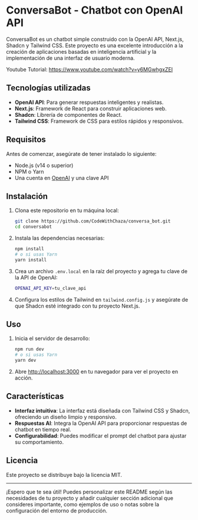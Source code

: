 # ConversaBot - Chatbot con OpenAI API

ConversaBot es un chatbot simple construido con la OpenAI API, Next.js, Shadcn y Tailwind CSS. Este proyecto es una excelente introducción a la creación de aplicaciones basadas en inteligencia artificial y la implementación de una interfaz de usuario moderna.

Youtube Tutorial: https://www.youtube.com/watch?v=y6MGwhgxZEI

## Tecnologías utilizadas

- **OpenAI API**: Para generar respuestas inteligentes y realistas.
- **Next.js**: Framework de React para construir aplicaciones web.
- **Shadcn**: Librería de componentes de React.
- **Tailwind CSS**: Framework de CSS para estilos rápidos y responsivos.

## Requisitos

Antes de comenzar, asegúrate de tener instalado lo siguiente:

- Node.js (v14 o superior)
- NPM o Yarn
- Una cuenta en [OpenAI](https://platform.openai.com/docs/quickstart) y una clave API

## Instalación

1. Clona este repositorio en tu máquina local:
   ```bash
   git clone https://github.com/CodeWithChaza/conversa_bot.git
   cd conversabot
   ```

2. Instala las dependencias necesarias:
   ```bash
   npm install
   # o si usas Yarn
   yarn install
   ```

3. Crea un archivo `.env.local` en la raíz del proyecto y agrega tu clave de la API de OpenAI:
   ```bash
   OPENAI_API_KEY=tu_clave_api
   ```

4. Configura los estilos de Tailwind en `tailwind.config.js` y asegúrate de que Shadcn esté integrado con tu proyecto Next.js.

## Uso

1. Inicia el servidor de desarrollo:
   ```bash
   npm run dev
   # o si usas Yarn
   yarn dev
   ```

2. Abre [http://localhost:3000](http://localhost:3000) en tu navegador para ver el proyecto en acción.

## Características

- **Interfaz intuitiva**: La interfaz está diseñada con Tailwind CSS y Shadcn, ofreciendo un diseño limpio y responsivo.
- **Respuestas AI**: Integra la OpenAI API para proporcionar respuestas de chatbot en tiempo real.
- **Configurabilidad**: Puedes modificar el prompt del chatbot para ajustar su comportamiento.


## Licencia

Este proyecto se distribuye bajo la licencia MIT.

---

¡Espero que te sea útil! Puedes personalizar este README según las necesidades de tu proyecto y añadir cualquier sección adicional que consideres importante, como ejemplos de uso o notas sobre la configuración del entorno de producción.